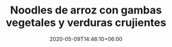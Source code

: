 ---
title: "Noodles de arroz con gambas vegetales y verduras crujientes"
date: 2020-05-09T14:46:10+06:00
description: "Noodles de arroz con gambas vegetales y verduras crujientes"
type: "recipe"
image: "images/recipes/noodles-verduras-gambas-vegetales.jpg"
imagecredit: klaoe
cuisine: Internacional
yield: 2 porciones
prepTime: 15
cookTime: 
totalTime: 15
categories: plato principal
tags:
  - "noodles"
  - "asia"
  - "gambas vegetales"
ingredients:
- noodles de arroz
- gambas vegetales
- zanahoria
- calabacín
- cebolla
- champiñones
- aceite de girasol
- salsa de soja
- zumo de limón
- agave
- chili tailandés 
- sal marina
- pimienta
directions:
- Empieza machacando el ajo en un mortero.
- Añade 2 cucharadas de aceite de girasol y remueve hasta obtener una pasta homogénea.
- Mezcla esta pasta con agave, salsa de soja y el zumo de limón. Déjala reposar un par de minutos.
- Corta las gambas vegetales por la mitad y ponlas a marinar en la mezcla anterior durante 2 horas, removiendo de vez en cuando.
- Pela la zanahoria y con el pelador corta la zanahoria en láminas finas. Haz lo mismo con el calabacín sin retirarle la piel.
- Limpia los champiñones con un trapo limpio o con una servilleta humedecida y córtalos en cuartos. 
- Corta las cebollas en julianas.
- Pon una olla pequeña con agua a hervir y cuando llegue al punto de hervor apaga, añade una pizca de sal e introduce los noodles.Déjalos re-hidratar hasta que estén flexibles. Escurre y reserva.
- En una sartén pon unas gotitas de aceite y las verduras cortadas. Saltea un minuto y añade las gambas vegetales junto a todo el marinado.
- Rehoga un par de minutos antes de añadir los noodles.
- Saltea energicamente para evitar que se pegue durante otros dos minutos. 
- Ajusta la sal y añade el chili tailandés por encima antes de servir.
tips: Estas bolitas energéticas las puedes consumir durante todo el día pero te recomiendo comerlas por la mañana ya que te proporcionan un elevado aporte nutritivo que te ayudará a llevar el día con mucha energía.
---